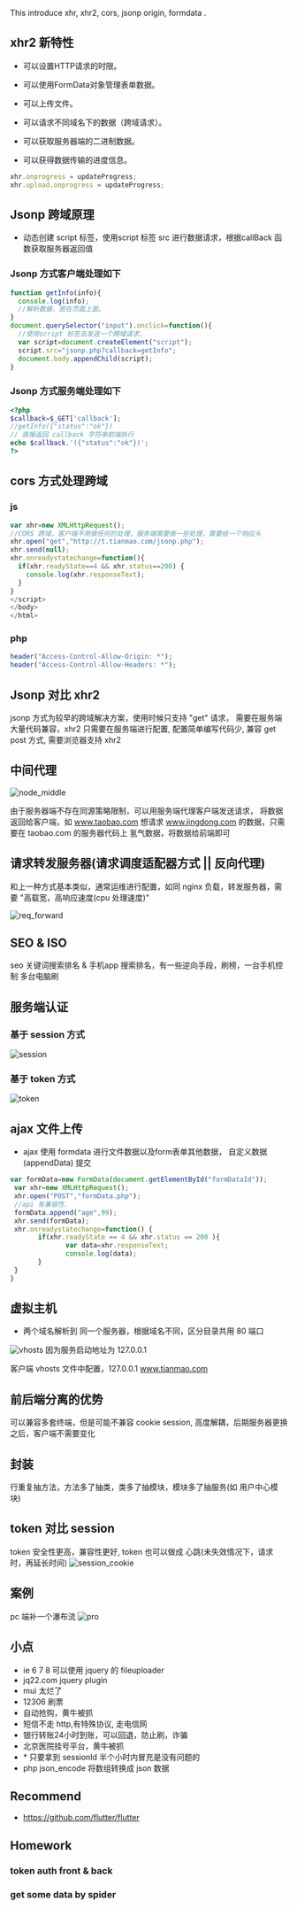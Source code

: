 This introduce xhr, xhr2, cors, jsonp origin, formdata .

## xhr2 新特性

* 可以设置HTTP请求的时限。

* 可以使用FormData对象管理表单数据。

* 可以上传文件。

* 可以请求不同域名下的数据（跨域请求）。

* 可以获取服务器端的二进制数据。

* 可以获得数据传输的进度信息。

```js
xhr.onprogress = updateProgress;
xhr.upload.onprogress = updateProgress;
```

## Jsonp 跨域原理

- 动态创建 script 标签，使用script 标签 src 进行数据请求，根据callBack 函数获取服务器返回值

### Jsonp 方式客户端处理如下
```js
function getInfo(info){
  console.log(info);
  //解析数据，放在页面上面。
}
document.querySelector("input").onclick=function(){
  //使用script 标签去发送一个跨域请求.
  var script=document.createElement("script");
  script.src="jsonp.php?callback=getInfo";
  document.body.appendChild(script);
}
```

### Jsonp 方式服务端处理如下
```php
<?php
$callback=$_GET['callback'];
//getInfo({"status":"ok"})
// 直接返回 callback 字符串前端执行
echo $callback.'({"status":"ok"})';
?>
```

## cors 方式处理跨域

### js
```js
var xhr=new XMLHttpRequest();
//CORS 跨域，客户端不用做任何的处理，服务端需要做一些处理，需要给一个响应头
xhr.open("get","http://t.tianmao.com/jsonp.php");
xhr.send(null);
xhr.onreadystatechange=function(){
  if(xhr.readyState==4 && xhr.status==200) {
    console.log(xhr.responseText);
  }
}
</script>
</body>
</html>
```

### php
```php
header("Access-Control-Allow-Origin: *");
header("Access-Control-Allow-Headers: *");
```

## Jsonp 对比 xhr2

jsonp 方式为较早的跨域解决方案，使用时候只支持 "get" 请求， 需要在服务端大量代码兼容，xhr2 只需要在服务端进行配置, 配置简单编写代码少, 兼容 get post 方式, 需要浏览器支持 xhr2

## 中间代理

![node_middle](imgs/day14/node_mid.png)

由于服务器端不存在同源策略限制，可以用服务端代理客户端发送请求， 将数据返回给客户端，如 www.taobao.com 想请求  www.jingdong.com 的数据，只需要在  taobao.com 的服务器代码上 氢气数据，将数据给前端即可

## 请求转发服务器(请求调度适配器方式 || 反向代理)

和上一种方式基本类似，通常运维进行配置，如同 nginx 负载，转发服务器，需要 "高载宽，高响应速度(cpu 处理速度)"

![req_forward](imgs/day14/req_forward.png)

## SEO & ISO
seo 关键词搜索排名
& 手机app 搜索排名，有一些逆向手段，刷榜，一台手机控制 多台电脑刷

## 服务端认证

### 基于 session 方式

![session](imgs/day14/h1.png)

### 基于 token 方式

![token](imgs/day14/h_token.png)


## ajax 文件上传

- ajax 使用 formdata 进行文件数据以及form表单其他数据， 自定义数据(appendData) 提交

```js
var formData=new FormData(document.getElementById("formDataId"));
 var xhr=new XMLHttpRequest();
 xhr.open("POST","formData.php");
 //api 有兼容性.
 formData.append("age",99);
 xhr.send(formData);
 xhr.onreadystatechange=function() {
       if(xhr.readyState == 4 && xhr.status == 200 ){
              var data=xhr.responseText;
              console.log(data);
       }
 }
}
```

## 虚拟主机

- 两个域名解析到 同一个服务器，根据域名不同，区分目录共用 80 端口

![vhosts](imgs/day14/vhost.png)
 因为服务启动地址为 127.0.0.1

客户端 vhosts 文件中配置，127.0.0.1 www.tianmao.com

## 前后端分离的优势
可以兼容多套终端，但是可能不兼容 cookie session, 高度解耦，后期服务器更换之后，客户端不需要变化

## 封装
行重复抽方法，方法多了抽类，类多了抽模块，模块多了抽服务(如 用户中心模块)

## token 对比 session
token 安全性更高，兼容性更好, token 也可以做成 心跳(未失效情况下，请求时，再延长时间)
![session_cookie](imgs/day14/session_cookie.png)

## 案例
pc 端补一个瀑布流
![pro](imgs/day14/pro.png)

## 小点
- ie 6 7 8 可以使用 jquery 的 fileuploader
- jq22.com jquery plugin
- mui 太烂了
- 12306 刷票
- 自动抢购，黄牛被抓
- 短信不走 http,有特殊协议, 走电信网
- 银行转账24小时到账，可以回退，防止刷，诈骗
- 北京医院挂号平台，黄牛被抓
- \* 只要拿到 sessionId 半个小时内冒充是没有问题的
- php json_encode 将数组转换成 json 数据

## Recommend
- https://github.com/flutter/flutter

## Homework

### token auth front & back
### get some data by spider
